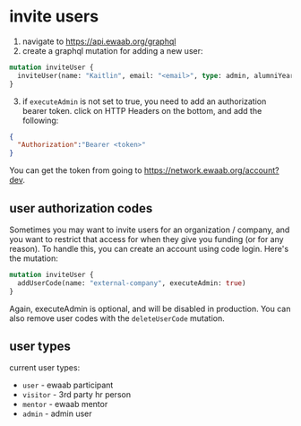 # invite users

1. navigate to https://api.ewaab.org/graphql
2. create a graphql mutation for adding a new user:

```graphql
mutation inviteUser {
  inviteUser(name: "Kaitlin", email: "<email>", type: admin, alumniYear: 2020, executeAdmin: true)
}
```

3. if `executeAdmin` is not set to true, you need to add an authorization bearer token. click on HTTP Headers on the bottom, and add the following:

```json
{
  "Authorization":"Bearer <token>"
}
```

You can get the token from going to https://network.ewaab.org/account?dev.

## user authorization codes

Sometimes you may want to invite users for an organization / company, and you want to restrict that access for when they give you funding (or for any reason). To handle this, you can create an account using code login. Here's the mutation:

```graphql
mutation inviteUser {
  addUserCode(name: "external-company", executeAdmin: true)
}
```

Again, executeAdmin is optional, and will be disabled in production. You can also remove user codes with the `deleteUserCode` mutation.

## user types

current user types:
- `user` - ewaab participant
- `visitor` - 3rd party hr person
- `mentor` - ewaab mentor
- `admin` - admin user

